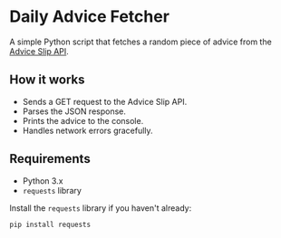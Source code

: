 # Daily Advice Fetcher

A simple Python script that fetches a random piece of advice from the [Advice Slip API](https://api.adviceslip.com/).

## How it works

- Sends a GET request to the Advice Slip API.
- Parses the JSON response.
- Prints the advice to the console.
- Handles network errors gracefully.

## Requirements

- Python 3.x
- `requests` library

Install the `requests` library if you haven't already:

```bash
pip install requests
